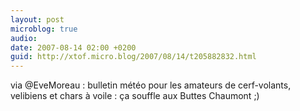```yaml
---
layout: post
microblog: true
audio: 
date: 2007-08-14 02:00 +0200
guid: http://xtof.micro.blog/2007/08/14/t205882832.html
---
```

via @EveMoreau : bulletin météo pour les amateurs de cerf-volants, velibiens  et chars à voile  : ça souffle aux Buttes Chaumont ;)
